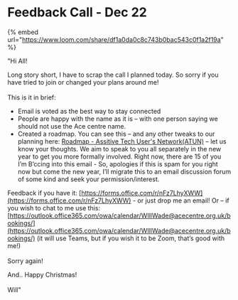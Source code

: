 # Feedback Call - Dec 22

{% embed url="https://www.loom.com/share/df1a0da0c8c743b0bac543c0f1a2f19a" %}

"Hi All!

Long story short, I have to scrap the call I planned today. So sorry if you have tried to join or changed your plans around me!\
\
This is it in brief:

* Email is voted as the best way to stay connected
* People are happy with the name as it is – with one person saying we should not use the Ace centre name.&#x20;
* Created a roadmap. You can see this – and any other tweaks to our planning here: [Roadmap - Assitive Tech User's Network(ATUN)](https://docs.acecentre.org.uk/ace-centre-experts-ace/S4kJQl5iZwvp4ckVj0MO/roadmap) – let us know your thoughts. We aim to speak to you all separately in the new year to get you more formally involved. Right now, there are 15 of you I’m B’ccing into this email - So, apologies if this is spam for you right now but come the new year, I’ll migrate this to an email discussion forum of some kind and seek your permission/interest.&#x20;

&#x20;

Feedback if you have it: [https://forms.office.com/r/nFz7LhyXWW](https://forms.office.com/r/nFz7LhyXWW) - or just drop me an email! Or – if you wish to chat to me use this: [https://outlook.office365.com/owa/calendar/WIllWade@acecentre.org.uk/bookings/](https://outlook.office365.com/owa/calendar/WIllWade@acecentre.org.uk/bookings/) (it will use Teams, but if you wish it to be Zoom, that’s good with me!)\
\
Sorry again!&#x20;

And.. Happy Christmas!\
\
Will"
